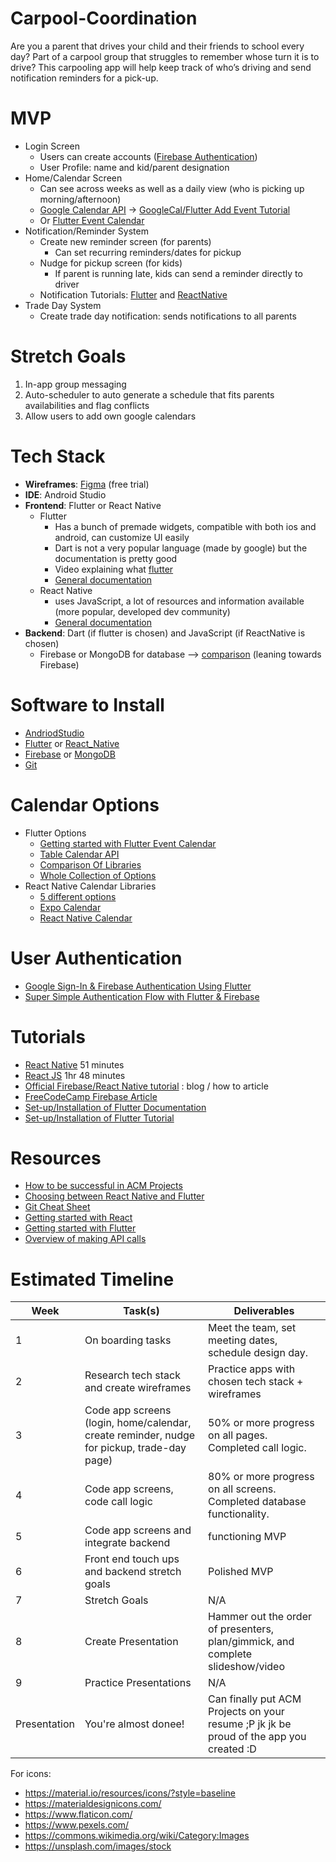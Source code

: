# Carpool-Coordination
Are you a parent that drives your child and their friends to school every day? Part of a carpool group that struggles to remember whose turn it is to drive? This carpooling app will help keep track of who’s driving and send notification reminders for a pick-up.

# MVP

- Login Screen 
  - Users can create accounts ([Firebase Authentication](https://firebase.google.com/docs/auth))
  - User Profile: name and kid/parent designation 
- Home/Calendar Screen 
  - Can see across weeks as well as a daily view (who is picking up morning/afternoon)
  - [Google Calendar API](https://developers.google.com/calendar/api) -> [GoogleCal/Flutter Add Event Tutorial](https://medium.com/flutter-community/flutter-use-google-calendar-api-adding-the-events-to-calendar-3d8fcb008493)
  - Or [Flutter Event Calendar](https://pub.dev/packages/syncfusion_flutter_calendar)
- Notification/Reminder System
  - Create new reminder screen (for parents)
    - Can set recurring reminders/dates for pickup 
  - Nudge for pickup screen (for kids)
    - If parent is running late, kids can send a reminder directly to driver 
  - Notification Tutorials: [Flutter](https://youtu.be/_Z2S63O-1HE) and [ReactNative](https://youtu.be/RgN1TEnULVQ)
- Trade Day System
  - Create trade day notification: sends notifications to all parents 

# Stretch Goals

1. In-app group messaging 
2. Auto-scheduler to auto generate a schedule that fits parents availabilities and flag conflicts 
3. Allow users to add own google calendars

# Tech Stack

- **Wireframes**: [Figma](https://www.figma.com/) (free trial)
- **IDE**: Android Studio 
- **Frontend**: Flutter or React Native 
  -	Flutter
    -	Has a bunch of premade widgets, compatible with both ios and android, can customize UI easily 
    -	Dart is not a very popular language (made by google) but the documentation is pretty good   
    -	Video explaining what [flutter](https://www.youtube.com/watch?v=I9ceqw5Ny-4)
    -	[General documentation](https://docs.flutter.dev/)
  -	React Native
    -	uses JavaScript, a lot of resources and information available (more popular, developed dev community) 
    - [General documentation](https://reactnative.dev/docs/getting-started)
- **Backend**: Dart (if flutter is chosen) and JavaScript (if ReactNative is chosen)
  - Firebase or MongoDB for database --> [comparison](https://echoinnovateit.com/mongodb-vs-firebase/![image](https://user-images.githubusercontent.com/66386540/151115988-84a006b2-c567-465f-bb12-93e210977459.png)
) (leaning towards Firebase)  

# Software to Install

- [AndriodStudio](https://developer.android.com/studio)
- [Flutter](https://docs.flutter.dev/get-started/install) or [React_Native](https://reactnative.dev/docs/environment-setup)
- [Firebase](https://firebase.google.com/docs/cli) or [MongoDB](https://docs.mongodb.com/manual/installation/)
- [Git](https://git-scm.com/downloads)

# Calendar Options
- Flutter Options
  - [Getting started with Flutter Event Calendar](https://help.syncfusion.com/flutter/calendar/getting-started)
  - [Table Calendar API](https://pub.dev/packages/table_calendar)
  - [Comparison Of Libraries](https://medium.com/flutter-community/flutter-calendar-library-comparison-c08d5ba3cc9e)
  - [Whole Collection of Options](https://flutterawesome.com/tag/calendar/)
- React Native Calendar Libraries 
  - [5 different options](https://blog.expo.dev/5-easy-to-use-react-native-calendar-libraries-e830a97d5bf7)
  - [Expo Calendar](https://docs.expo.dev/versions/v41.0.0/sdk/calendar/)
  - [React Native Calendar](https://react-native-components.gitbook.io/calendar/)

# User Authentication 
- [Google Sign-In & Firebase Authentication Using Flutter](https://blog.codemagic.io/firebase-authentication-google-sign-in-using-flutter/) 
- [Super Simple Authentication Flow with Flutter & Firebase](https://codewithandrea.com/articles/simple-authentication-flow-with-flutter/)


# Tutorials

- [React Native](https://www.youtube.com/watch?v=Hf4MJH0jDb4) 51 minutes
- [React JS](https://www.youtube.com/watch?v=w7ejDZ8SWv8) 1hr 48 minutes
- [Official Firebase/React Native tutorial](https://firebase.googleblog.com/2016/01/the-beginners-guide-to-react-native-and_84.html) : blog / how to article
- [FreeCodeCamp Firebase Article](https://www.freecodecamp.org/news/react-native-firebase-tutorial/)
- [Set-up/Installation of Flutter Documentation](https://docs.flutter.dev/get-started/editor)
- [Set-up/Installation of Flutter Tutorial](https://medium.com/codechai/flutter-installation-setup-with-android-studio-326dea65f609)

# Resources

- [How to be successful in ACM Projects](https://docs.google.com/document/d/18Zi3DrKG5e6g5Bojr8iqxIu6VIGl86YBSFlsnJnlM88/edit?usp=sharing)
- [Choosing between React Native and Flutter](https://hackr.io/blog/react-native-vs-flutter)
- [Git Cheat Sheet](https://education.github.com/git-cheat-sheet-education.pdf)
- [Getting started with React](https://facebook.github.io/react-native/docs/getting-started)
- [Getting started with Flutter](https://flutter.dev/docs/get-started/install)
- [Overview of making API calls](https://snipcart.com/blog/apis-integration-usage-benefits)



# Estimated Timeline

| Week         | Task(s)                                       | Deliverables                                                                   |
| ------------ | --------------------------------------------- | ------------------------------------------------------------------------------ |
| 1            | On boarding tasks                             | Meet the team, set meeting dates, schedule design day.                         |
| 2            | Research tech stack and create wireframes     | Practice apps with chosen tech stack + wireframes                              |
| 3            | Code app screens (login, home/calendar, create reminder, nudge for pickup, trade-day page) | 50% or more progress on all pages. Completed call logic.                       |
| 4            | Code app screens, code call logic             | 80% or more progress on all screens. Completed database functionality.         |
| 5            | Code app screens and integrate backend        | functioning MVP                                                                |
| 6            | Front end touch ups and backend stretch goals | Polished MVP                                                                   |
| 7            | Stretch Goals                                 | N/A                                                                            |
| 8            | Create Presentation                           | Hammer out the order of presenters, plan/gimmick, and complete slideshow/video |
| 9            | Practice Presentations                         | N/A                                                                            |
| Presentation | You're almost donee!        | Can finally put ACM Projects on your resume ;P jk jk be proud of the app you created :D                           |



For icons:

- https://material.io/resources/icons/?style=baseline
- https://materialdesignicons.com/
- https://www.flaticon.com/
- https://www.pexels.com/
- https://commons.wikimedia.org/wiki/Category:Images
- https://unsplash.com/images/stock


